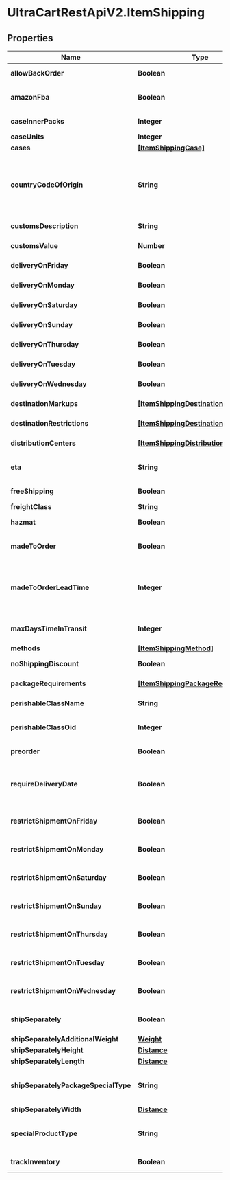 # UltraCartRestApiV2.ItemShipping

## Properties
Name | Type | Description | Notes
------------ | ------------- | ------------- | -------------
**allowBackOrder** | **Boolean** | Allow back order | [optional] 
**amazonFba** | **Boolean** | Fulfillment by Amazon.com | [optional] 
**caseInnerPacks** | **Integer** | Case inner packs | [optional] 
**caseUnits** | **Integer** | Case units | [optional] 
**cases** | [**[ItemShippingCase]**](ItemShippingCase.md) | Cases | [optional] 
**countryCodeOfOrigin** | **String** | Country code of origin for customs forms.  (ISO-3166 two letter code) | [optional] 
**customsDescription** | **String** | Customs description | [optional] 
**customsValue** | **Number** | Customs value | [optional] 
**deliveryOnFriday** | **Boolean** | Delivery on Friday | [optional] 
**deliveryOnMonday** | **Boolean** | Delivery on Monday | [optional] 
**deliveryOnSaturday** | **Boolean** | Delivery on Saturday | [optional] 
**deliveryOnSunday** | **Boolean** | Delivery on Sunday | [optional] 
**deliveryOnThursday** | **Boolean** | Delivery on Thursday | [optional] 
**deliveryOnTuesday** | **Boolean** | Delivery on Tuesday | [optional] 
**deliveryOnWednesday** | **Boolean** | Delivery on Wednesday | [optional] 
**destinationMarkups** | [**[ItemShippingDestinationMarkup]**](ItemShippingDestinationMarkup.md) | Destination markups | [optional] 
**destinationRestrictions** | [**[ItemShippingDestinationRestriction]**](ItemShippingDestinationRestriction.md) | Destination restrictions | [optional] 
**distributionCenters** | [**[ItemShippingDistributionCenter]**](ItemShippingDistributionCenter.md) | Distribution centers | [optional] 
**eta** | **String** | Estimated time of arrival | [optional] 
**freeShipping** | **Boolean** | Qualifies for free shipping | [optional] 
**freightClass** | **String** | Freight class | [optional] 
**hazmat** | **Boolean** | Hazardous material | [optional] 
**madeToOrder** | **Boolean** | True if this item is made to order | [optional] 
**madeToOrderLeadTime** | **Integer** | Number of days lead time it takes to make the item before ite can ship | [optional] 
**maxDaysTimeInTransit** | **Integer** | Maximum days allowed in transit | [optional] 
**methods** | [**[ItemShippingMethod]**](ItemShippingMethod.md) | Methods | [optional] 
**noShippingDiscount** | **Boolean** | No shipping discounts | [optional] 
**packageRequirements** | [**[ItemShippingPackageRequirement]**](ItemShippingPackageRequirement.md) | Package requirements | [optional] 
**perishableClassName** | **String** | Perishable class name | [optional] 
**perishableClassOid** | **Integer** | Perishable class object identifier | [optional] 
**preorder** | **Boolean** | This item is on pre-order | [optional] 
**requireDeliveryDate** | **Boolean** | True to require customer to select a delivery date | [optional] 
**restrictShipmentOnFriday** | **Boolean** | Restrict shipment on Friday | [optional] 
**restrictShipmentOnMonday** | **Boolean** | Restrict shipment on Monday | [optional] 
**restrictShipmentOnSaturday** | **Boolean** | Restrict shipment on Saturday | [optional] 
**restrictShipmentOnSunday** | **Boolean** | Restrict shipment on Sunday | [optional] 
**restrictShipmentOnThursday** | **Boolean** | Restrict shipment on Thursday | [optional] 
**restrictShipmentOnTuesday** | **Boolean** | Restrict shipment on Tuesday | [optional] 
**restrictShipmentOnWednesday** | **Boolean** | Restrict shipment on Wednesday | [optional] 
**shipSeparately** | **Boolean** | Ship this item in a separate box | [optional] 
**shipSeparatelyAdditionalWeight** | [**Weight**](Weight.md) |  | [optional] 
**shipSeparatelyHeight** | [**Distance**](Distance.md) |  | [optional] 
**shipSeparatelyLength** | [**Distance**](Distance.md) |  | [optional] 
**shipSeparatelyPackageSpecialType** | **String** | Ship separately package special type | [optional] 
**shipSeparatelyWidth** | [**Distance**](Distance.md) |  | [optional] 
**specialProductType** | **String** | Special product type (USPS Media Mail) | [optional] 
**trackInventory** | **Boolean** | Track inventory | [optional] 


